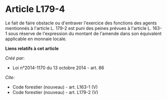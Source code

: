 # Article L179-4

Le fait de faire obstacle ou d'entraver l'exercice des fonctions des agents mentionnés à l'article L. 179-2 est puni des
peines prévues à l'article L. 163-1 sous réserve de l'expression du montant de l'amende dans son équivalent applicable en
monnaie locale.

**Liens relatifs à cet article**

_Créé par_:

  - Loi n°2014-1170 du 13 octobre 2014 - art. 86

_Cite_:

  - Code forestier (nouveau) - art. L163-1 (V)
  - Code forestier (nouveau) - art. L179-2 (V)
